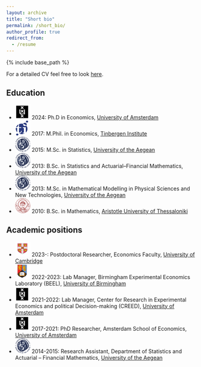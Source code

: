 ```yaml
---
layout: archive
title: "Short bio"
permalink: /short_bio/
author_profile: true
redirect_from:
  - /resume
---
```


{% include base_path %}

For a detailed CV feel free to look [here](/files/cv_ioannidis.pdf).

Education
-----
* <img src="/images/institutions/uva.png" width="40" height="40"> 2024: Ph.D in Economics, <a href="https://ase.uva.nl/" target="_blank">University of Amsterdam</a>
* <img src="/images/institutions/tinbergen.png" width="40" height="40"> 2017: M.Phil. in Economics, <a href="https://tinbergen.nl/" target="_blank">Tinbergen Institute</a>
* <img src="/images/institutions/aegean.png" width="40" height="40"> 2015: M.Sc. in Statistics, <a href="http://www.actuar.aegean.gr/index.php/en/">University of the Aegean</a>
* <img src="/images/institutions/aegean.png" width="40" height="40"> 2013: B.Sc. in Statistics and Actuarial–Financial Mathematics, <a href="http://www.actuar.aegean.gr/index.php/en/"> University of the Aegean</a>
* <img src="/images/institutions/aegean.png" width="40" height="40"> 2013: M.Sc. in Mathematical Modelling in Physical Sciences and New Technologies, <a href="https://www.math.aegean.gr/index.php/en/">University of the Aegean</a>
* <img src="/images/institutions/auth.svg" width="40" height="40"> 2010: B.Sc. in Mathematics, <a href="https://math.auth.gr/en/" target="_blank">Aristotle University of Thessaloniki</a>

Academic positions
-----
* <img src="/images/institutions/cambridge.png" width="40" height="40"> 2023-: Postdoctoral Researcher, Economics Faculty, <a href="https://www.econ.cam.ac.uk/" target="_blank">University of Cambridge</a>
* <img src="/images/institutions/bham.png" width="40" height="40"> 2022-2023: Lab Manager, Birmingham Experimental Economics Laboratory (BEEL), <a href="https://www.birmingham.ac.uk/schools/business/departments/economics" target="_blank">University of Birmingham</a>
* <img src="/images/institutions/uva.png" width="40" height="40"> 2021-2022: Lab Manager, Center for Research in Experimental Economics and political Decision-making (CREED), <a href="https://www.econ.cam.ac.uk/" target="_blank">University of Amsterdam</a>
* <img src="/images/institutions/uva.png" width="40" height="40"> 2017-2021: PhD Researcher, Amsterdam School of Economics, <a href="https://ase.uva.nl/" target="_blank">University of Amsterdam</a>
* <img src="/images/institutions/aegean.png" width="40" height="40"> 2014-2015: Research Assistant, Department of Statistics and Actuarial – Financial Mathematics, <a href="https://www.actuar.aegean.gr/index.php/en/" target="_blank">University of the Aegean</a>
